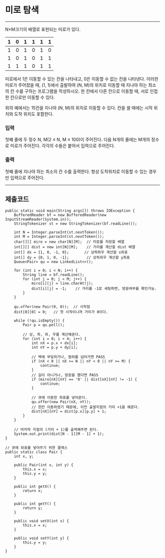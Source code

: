 # 미로 탐색

---

N×M크기의 배열로 표현되는 미로가 있다.

| 1   | 	0  | 	1  | 	1  | 	1  | 	1  |
|-----|-----|-----|-----|-----|-----|
| 1   | 	0  | 	1  | 	0  | 	1  | 	0  |
| 1   | 	0  | 	1  | 	0  | 	1  | 	1  |
| 1   | 	1  | 	1  | 	0  | 	1  | 	1  |

미로에서 1은 이동할 수 있는 칸을 나타내고, 0은 이동할 수 없는 칸을 나타낸다. 이러한 미로가 주어졌을 때, (1, 1)에서 출발하여 (N, M)의 위치로 이동할 때 지나야 하는 최소의 칸 수를 구하는 프로그램을
작성하시오. 한 칸에서 다른 칸으로 이동할 때, 서로 인접한 칸으로만 이동할 수 있다.

위의 예에서는 15칸을 지나야 (N, M)의 위치로 이동할 수 있다. 칸을 셀 때에는 시작 위치와 도착 위치도 포함한다.

### 입력

첫째 줄에 두 정수 N, M(2 ≤ N, M ≤ 100)이 주어진다. 다음 N개의 줄에는 M개의 정수로 미로가 주어진다. 각각의 수들은 붙어서 입력으로 주어진다.

### 출력

첫째 줄에 지나야 하는 최소의 칸 수를 출력한다. 항상 도착위치로 이동할 수 있는 경우만 입력으로 주어진다.

---

## 제출코드

```
public static void main(String args[]) throws IOException {
    BufferedReader bf = new BufferedReader(new InputStreamReader(System.in));
    StringTokenizer st = new StringTokenizer(bf.readLine());

    int N = Integer.parseInt(st.nextToken());
    int M = Integer.parseInt(st.nextToken());
    char[][] miro = new char[N][M];  // 미로를 저장할 배열
    int[][] dist = new int[N][M];    // 거리를 계산할 dist 배열
    int[] dx = {1, 0, -1, 0};       // 상하좌우 계산할 x좌표
    int[] dy = {0, 1, 0, -1};        // 상하좌우 계산할 y좌표
    Queue<Pair> qu = new LinkedList<>();

    for (int i = 0; i < N; i++) {
        String line = bf.readLine();
        for (int j = 0; j < M; j++) {
            miro[i][j] = line.charAt(j);
            dist[i][j] = -1;    // 거리를 -1로 세팅하면, 방문여부를 확인가능.
        }
    }

    qu.offer(new Pair(0, 0));  // 시작점
    dist[0][0] = 0;   // 첫 시작이니까 거리가 0이다.

    while (!qu.isEmpty()) {
        Pair p = qu.poll();

        // 상, 하, 좌, 우를 계산해준다.
        for (int i = 0; i < 4; i++) {
            int nX = p.x + dx[i];
            int nY = p.y + dy[i];

            // 벽에 부딪히거나, 범위를 넘어가면 PASS
            if (nX < 0 || nX >= N || nY < 0 || nY >= M) {
                continue;
            }
            // 길이 아니거나, 방문을 했다면 PASS
            if (miro[nX][nY] == '0' || dist[nX][nY] != -1) {
                continue;
            }

            // 큐에 이동한 좌표를 넣어준다.
            qu.offer(new Pair(nX, nY));
            // 한칸 이동하였기 때문에, 이전 출발지점의 거리 +1을 해준다.
            dist[nX][nY] = dist[p.x][p.y] + 1;
        }
    }

    // 마지막 지점의 (거리 + 1)를 출력해주면 된다.
    System.out.print(dist[N - 1][M - 1] + 1);
}

// 큐에 좌표를 넣어주기 위한 클래스
public static class Pair {
    int x, y;

    public Pair(int x, int y) {
        this.x = x;
        this.y = y;
    }

    public int getX() {
        return x;
    }

    public int getY() {
        return y;
    }

    public void setX(int x) {
        this.x = x;
    }

    public void setY(int y) {
        this.y = y;
    }
}
```